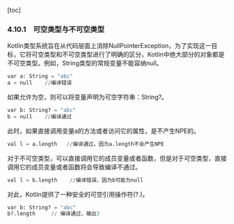 [toc]

### 4.10.1　可空类型与不可空类型

Kotlin类型系统旨在从代码层面上消除NullPointerException，为了实现这一目标，它将可空类型和不可空类型进行了明确的区分，Kotlin中绝大部分的对象都是不可空类型。例如，String类型的常规变量不能容纳null。

```python
var a: String = "abc"
a = null    //编译错误
```

如果允许为空，则可以将变量声明为可空字符串：String?。

```python
var b: String? = "abc"
b = null    //编译通过
```

此时，如果直接调用变量a的方法或者访问它的属性，是不产生NPE的。

```python
val l = a.length   //编译通过，因为a.length不会产生NPE
```

对于不可空类型，可以直接调用它的成员变量或者函数，但是对于可空类型，直接调用它的成员变量或者函数将会导致编译不通过。

```python
val l = b.length    //编译错误，因为b可能为null
```

对此，Kotlin提供了一种安全的可空引用操作符(?.)。

```python
var b: String? = "abc"
b?.length     // 编译通过，输出3
```

